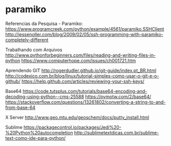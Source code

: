 # paramiko

Referencias da Pesquisa - Paramiko:
https://www.programcreek.com/python/example/4561/paramiko.SSHClient
http://jessenoller.com/blog/2009/02/05/ssh-programming-with-paramiko-completely-different

Trabalhando com Arquivos
http://www.pythonforbeginners.com/files/reading-and-writing-files-in-python
https://www.computerhope.com/issues/ch001721.htm

Aprendendo GIT
http://rogerdudler.github.io/git-guide/index.pt_BR.html
http://codexico.com.br/blog/linux/tutorial-simples-como-usar-o-git-e-o-github/
https://help.github.com/articles/reviewing-your-ssh-keys/

Base64
https://code.tutsplus.com/tutorials/base64-encoding-and-decoding-using-python--cms-25588
https://pymotw.com/2/base64/
https://stackoverflow.com/questions/13261802/converting-a-string-to-and-from-base-64

X Server
http://www.geo.mtu.edu/geoschem/docs/putty_install.html

Sublime
https://packagecontrol.io/packages/Jedi%20-%20Python%20autocompletion
http://sublimetextdicas.com.br/sublime-text-como-ide-para-python/
